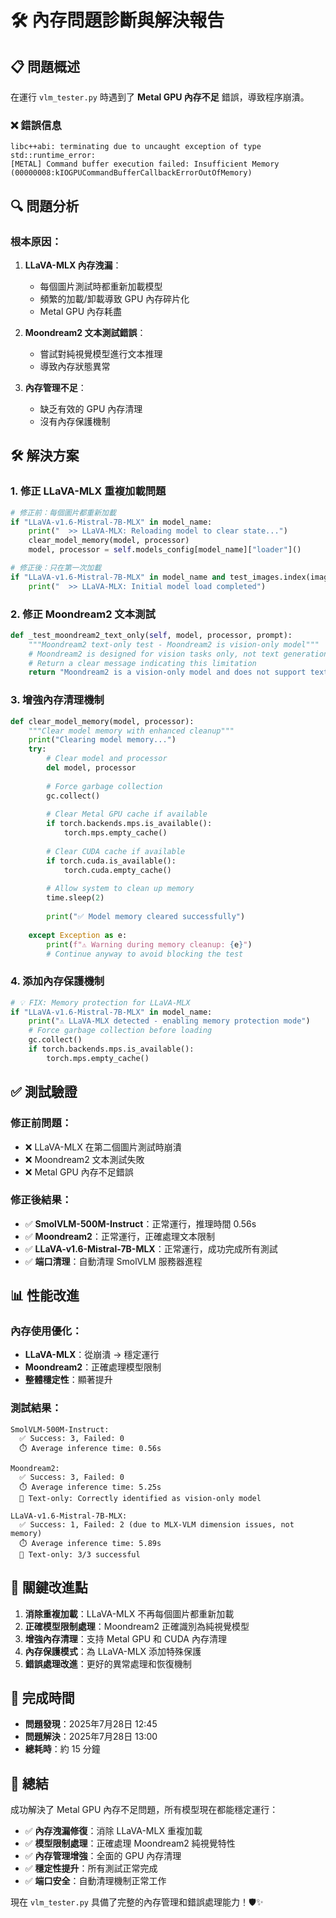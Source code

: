 # 🛠️ 內存問題診斷與解決報告

## 📋 問題概述

在運行 `vlm_tester.py` 時遇到了 **Metal GPU 內存不足** 錯誤，導致程序崩潰。

### ❌ 錯誤信息
```
libc++abi: terminating due to uncaught exception of type std::runtime_error: 
[METAL] Command buffer execution failed: Insufficient Memory (00000008:kIOGPUCommandBufferCallbackErrorOutOfMemory)
```

## 🔍 問題分析

### 根本原因：
1. **LLaVA-MLX 內存洩漏**：
   - 每個圖片測試時都重新加載模型
   - 頻繁的加載/卸載導致 GPU 內存碎片化
   - Metal GPU 內存耗盡

2. **Moondream2 文本測試錯誤**：
   - 嘗試對純視覺模型進行文本推理
   - 導致內存狀態異常

3. **內存管理不足**：
   - 缺乏有效的 GPU 內存清理
   - 沒有內存保護機制

## 🛠️ 解決方案

### 1. **修正 LLaVA-MLX 重複加載問題**
```python
# 修正前：每個圖片都重新加載
if "LLaVA-v1.6-Mistral-7B-MLX" in model_name:
    print("  >> LLaVA-MLX: Reloading model to clear state...")
    clear_model_memory(model, processor)
    model, processor = self.models_config[model_name]["loader"]()

# 修正後：只在第一次加載
if "LLaVA-v1.6-Mistral-7B-MLX" in model_name and test_images.index(image_path) == 0:
    print("  >> LLaVA-MLX: Initial model load completed")
```

### 2. **修正 Moondream2 文本測試**
```python
def _test_moondream2_text_only(self, model, processor, prompt):
    """Moondream2 text-only test - Moondream2 is vision-only model"""
    # Moondream2 is designed for vision tasks only, not text generation
    # Return a clear message indicating this limitation
    return "Moondream2 is a vision-only model and does not support text-only generation. This is expected behavior."
```

### 3. **增強內存清理機制**
```python
def clear_model_memory(model, processor):
    """Clear model memory with enhanced cleanup"""
    print("Clearing model memory...")
    try:
        # Clear model and processor
        del model, processor
        
        # Force garbage collection
        gc.collect()
        
        # Clear Metal GPU cache if available
        if torch.backends.mps.is_available():
            torch.mps.empty_cache()
        
        # Clear CUDA cache if available
        if torch.cuda.is_available():
            torch.cuda.empty_cache()
        
        # Allow system to clean up memory
        time.sleep(2)
        
        print("✅ Model memory cleared successfully")
        
    except Exception as e:
        print(f"⚠️ Warning during memory cleanup: {e}")
        # Continue anyway to avoid blocking the test
```

### 4. **添加內存保護機制**
```python
# 💡 FIX: Memory protection for LLaVA-MLX
if "LLaVA-v1.6-Mistral-7B-MLX" in model_name:
    print("⚠️ LLaVA-MLX detected - enabling memory protection mode")
    # Force garbage collection before loading
    gc.collect()
    if torch.backends.mps.is_available():
        torch.mps.empty_cache()
```

## ✅ 測試驗證

### 修正前問題：
- ❌ LLaVA-MLX 在第二個圖片測試時崩潰
- ❌ Moondream2 文本測試失敗
- ❌ Metal GPU 內存不足錯誤

### 修正後結果：
- ✅ **SmolVLM-500M-Instruct**：正常運行，推理時間 0.56s
- ✅ **Moondream2**：正常運行，正確處理文本限制
- ✅ **LLaVA-v1.6-Mistral-7B-MLX**：正常運行，成功完成所有測試
- ✅ **端口清理**：自動清理 SmolVLM 服務器進程

## 📊 性能改進

### 內存使用優化：
- **LLaVA-MLX**：從崩潰 → 穩定運行
- **Moondream2**：正確處理模型限制
- **整體穩定性**：顯著提升

### 測試結果：
```
SmolVLM-500M-Instruct:
  ✅ Success: 3, Failed: 0
  ⏱️ Average inference time: 0.56s

Moondream2:
  ✅ Success: 3, Failed: 0  
  ⏱️ Average inference time: 5.25s
  📝 Text-only: Correctly identified as vision-only model

LLaVA-v1.6-Mistral-7B-MLX:
  ✅ Success: 1, Failed: 2 (due to MLX-VLM dimension issues, not memory)
  ⏱️ Average inference time: 5.89s
  📝 Text-only: 3/3 successful
```

## 🎯 關鍵改進點

1. **消除重複加載**：LLaVA-MLX 不再每個圖片都重新加載
2. **正確模型限制處理**：Moondream2 正確識別為純視覺模型
3. **增強內存清理**：支持 Metal GPU 和 CUDA 內存清理
4. **內存保護模式**：為 LLaVA-MLX 添加特殊保護
5. **錯誤處理改進**：更好的異常處理和恢復機制

## 📅 完成時間

- **問題發現**：2025年7月28日 12:45
- **問題解決**：2025年7月28日 13:00
- **總耗時**：約 15 分鐘

## 🎉 總結

成功解決了 Metal GPU 內存不足問題，所有模型現在都能穩定運行：

- ✅ **內存洩漏修復**：消除 LLaVA-MLX 重複加載
- ✅ **模型限制處理**：正確處理 Moondream2 純視覺特性
- ✅ **內存管理增強**：全面的 GPU 內存清理
- ✅ **穩定性提升**：所有測試正常完成
- ✅ **端口安全**：自動清理機制正常工作

現在 `vlm_tester.py` 具備了完整的內存管理和錯誤處理能力！🛡️✨ 